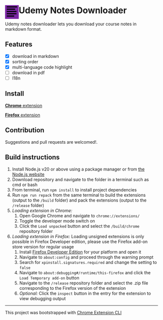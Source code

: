 # <img src="public/icons/icon_48.png" width="45" align="left"> Udemy Notes Downloader

Udemy notes downloader lets you download your course notes in markdown format.

## Features

- [x] download in markdown
- [x] sorting order
- [x] multi-language code highlight
- [ ] download in pdf
- [ ] I18n

## Install

[**Chrome** extension](https://chromewebstore.google.com/detail/udemy-notes-downloader/nfmebebffodanoadjadpjimpkihfeamn)

[**Firefox** extension](https://addons.mozilla.org/en-US/firefox/addon/udemy-notes-downloader/) 

## Contribution

Suggestions and pull requests are welcomed!.

## Build instructions

 1. Install Node.js v20 or above using a package manager or from [the Node.js website](https://nodejs.org/)
 2. Download repository and navigate to the folder in a terminal such as cmd or bash
 3. From terminal, run `npm install` to install project dependencies
 4. Run `npm run repack` from the same terminal to build the extensions (output to the `/build` folder) and pack the extensions (output to the `/release` folder)
 5. *Loading extension in Chrome:*
    1. Open Google Chrome and navigate to `chrome://extensions/`
    2. Toggle the developer mode switch on
    3. Click the `Load unpacked` button and select the `/build/chrome` repository folder
 6. *Loading extension in Firefox:* Loading unsigned extensions is only possible in Firefox Developer edition, please use the Firefox add-on store version for regular usage
	 1. Install [Firefox Developer Edition](https://www.mozilla.org/en-US/firefox/developer/) for your platform and open it
	 2. Navigate to `about:config` and proceed through the warning prompt 
	 3. Search for `xpinstall.signatures.required` and change the setting to `false`
	 4. Navigate to `about:debugging#/runtime/this-firefox` and click the `Load Temporary add-on` button
	 5. Navigate to the `/release` repository folder and select the .zip file corresponding to the Firefox version of the extension
	 6. *Optional:* Click the `inspect` button in the entry for the extension to view debugging output

---

This project was bootstrapped with [Chrome Extension CLI](https://github.com/dutiyesh/chrome-extension-cli)


